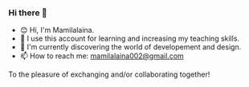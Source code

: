 ### Hi there 👋

- 😊 Hi, I'm Mamilalaina.
- 🧐 I use this account for learning and increasing my teaching skills.
- 🌱 I'm currently discovering the world of developement and design.
- 📫 How to reach me: mamilalaina002@gmail.com

To the pleasure of exchanging and/or collaborating together!
